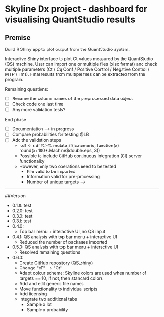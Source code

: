 # Skyline Dx project - dashboard for visualising QuantStudio results

## Premise
Build R Shiny app to plot output from the QuantStudio system.

Interactive Shiny interface to plot Ct values measured by the QuantStudio (QS) machine. User can import one or multiple files (xlsx format) and check multiple parameters (Ct / Cq Conf / Positive Control / Negative Control / MTP	/ Tm1). Final results from multiple files can be extracted from the program.

Remaining questions:
* [ ] Rename the column names of the preprocessed data object
* [ ] Check code one last time
* [ ] Any more validation tests?

End phase

* [ ] Documentation --> in progress
* [ ] Compare probabilities for testing @LB
* [ ] Add the validation steps
  * r.df <- r.df %>% mutate_if(is.numeric, function(x) round(x+100*.Machine$double.eps, 3))
  * Possible to include GitHub continuous integration (CI) server functionality
  * However, only two operations need to be tested
    * File valid to be imported
    * Information valid for pre-processing
    * Number of unique targets -->

-------------------------------------------------------------------------------

##Version

* 0.1.0: test
* 0.2.0: test
* 0.3.0: test
* 0.3.1: test
* 0.4.0: 
  * Top bar menu + interactive UI, no QS input
* 0.4.1: QS analysis with top bar menu + interactive UI
  * Reduced the number of packages imported
* 0.5.0: QS analysis with top bar menu + interactive UI
  * Resolved remaining questions
* 0.6.0: 
  * Create GitHub repository (QS_shiny)
  * Change "cT" --> "Ct"
  * Adapt colour scheme: Skyline colors are used when number of targets == 10, if not, then standard colors
  * Add and edit generic file names
  * Move functionality to individual scripts
  * Add licensing
  * Integrate two additional tabs
    * Sample x lot
    * Sample x probability
